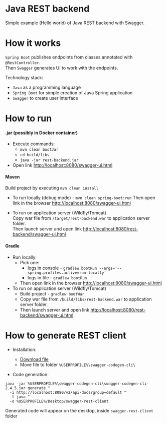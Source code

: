 # Java REST backend 
Simple example (Hello world) of Java REST backend with Swagger.

# How it works
`Spring Boot` publishes endpoints from classes annotated with `@RestController`.  
Then `Swagger` generates UI to work with the endpoints.

Technology stack: 
* `Java` as a programming language
* `Spring Boot` for simple creation of Java Spring application
* `Swagger` to create user interface

# How to run
#### .jar (possibly in Docker container)
* Execute commands:
    * `mvn clean bootJar`
    * `cd build/libs`
    * `java -jar rest-backend.jar`
* Open link [http://localhost:8080/swagger-ui.html](http://localhost:8080/swagger-ui.html)

#### Maven
Build project by executing `mvn clean install`.  
* To run locally (debug mode) - `mvn clean spring-boot:run`
Then open link in the browser [http://localhost:8080/swagger-ui.html](http://localhost:8080/swagger-ui.html)

* To run on application server (Wildfly/Tomcat)  
Copy war file from `/target/rest-backend.war` to application server folder.  
Then launch server and open link [http://localhost:8080/rest-backend/swagger-ui.html](http://localhost:8080/rest-backend/swagger-ui.html)

#### Gradle
* Run locally:
    * Pick one:
        * logs in console - `gradlew bootRun --args='--spring.profiles.active=run-locally'`
        * logs in file -  `gradlew bootRun`
    * Then open link in the browser [http://localhost:8080/swagger-ui.html](http://localhost:8080/swagger-ui.html)
* To run on application server (Wildfly/Tomcat)
    * Build project - `gradlew bootWar`
    * Copy war file from `/build/libs/rest-backend.war` to application server folder.  
    * Then launch server and open link [http://localhost:8080/rest-backend/swagger-ui.html](http://localhost:8080/rest-backend/swagger-ui.html)

# How to generate REST client
* Installation:
    * [Download file](http://central.maven.org/maven2/io/swagger/swagger-codegen-cli/2.4.5/swagger-codegen-cli-2.4.5.jar)
    * Move file to folder `%USERPROFILE%\swagger-codegen-cli\`
    
* Code generation:
```
java -jar %USERPROFILE%\swagger-codegen-cli\swagger-codegen-cli-2.4.5.jar generate ^
  -i http://localhost:8080/v2/api-docs?group=default ^
  -l java ^
  -o %USERPROFILE%/Desktop/swagger-rest-client
```
Generated code will appear on the desktop, inside `swagger-rest-client` folder

